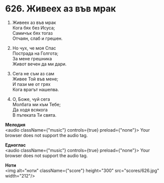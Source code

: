 # 626. Живеех аз във мрак

1. Живеех аз във мрак  
Кога бях без Исуса;  
Самичък бях тогаз  
Отчаян, слаб и грешен.  

2. Но чух, че моя Спас  
Пострада на Голгота;  
За мене грешника  
Живот вечен да ми дари.  

3. Сега не съм аз сам  
Живее Той във мене;  
И пази ме от грях  
Кога врагът нашепва.  

4. О, Боже, чуй сега  
Молбата ми към Тебе;  
Да ходя всякога  
В пътеката Ти свята.

**Мелодия**  
<audio className={"music"} controls={true} preload={"none"}>
    <source src="mp3/626.mp3" type="audio/mpeg"/>
    Your browser does not support the audio tag.
</audio>

**Едноглас**  
<audio className={"music"} controls={true} preload={"none"}>
    <source src="transp/626.mp3" type="audio/mpeg"/>
    Your browser does not support the audio tag.
</audio>

**Ноти**  
<img alt="ноти" className={"score"} height="300" src="scores/626.jpg" width="212"/>
